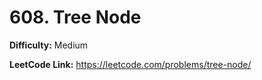 # 608. Tree Node

**Difficulty:** Medium

**LeetCode Link:** https://leetcode.com/problems/tree-node/

